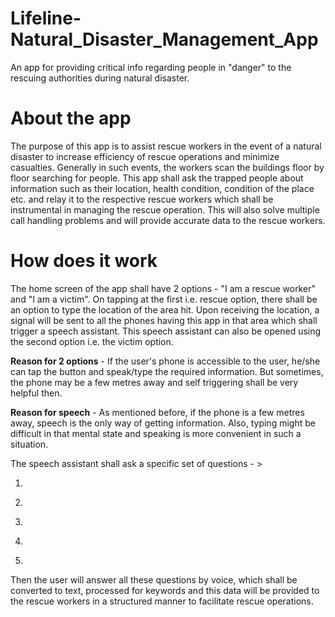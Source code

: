 # Lifeline-Natural_Disaster_Management_App
An app for providing critical info regarding people in "danger" to the rescuing authorities during natural disaster. 

# About the app
The purpose of this app is to assist rescue workers in the event of a natural disaster to increase efficiency of rescue operations and minimize casualties. Generally in such events, the workers scan the buildings floor by floor searching for people. This app shall ask the trapped people about information such as their location, health condition, condition of the place etc. and relay it to the respective rescue workers which shall be instrumental in managing the rescue operation. This will also solve multiple call handling problems and will provide accurate data to the rescue workers.

# How does it work 
The home screen of the app shall have 2 options - "I am a rescue worker" and "I am a victim". On tapping at the first i.e. rescue option, there shall be an option to type the location of the area hit. Upon receiving the location, a signal will be sent to all the phones having this app in that area which shall trigger a speech assistant. This speech assistant can also be opened using the second option i.e. the victim option. 

**Reason for 2 options** - If the user's phone is accessible to the user, he/she can tap the button and speak/type the required information. But sometimes, the phone may be a few metres away and self triggering shall be very helpful then. 

**Reason for speech** - As mentioned before, if the phone is a few metres away, speech is the only way of getting information. Also, typing might be difficult in that mental state and speaking is more convenient in such a situation.

The speech assistant shall ask a specific set of questions - >
1. >
2. >
3. >
4. >
5. >
Then the user will answer all these questions by voice, which shall be converted to text, processed for keywords and this data will be provided to the rescue workers in a structured manner to facilitate rescue operations.
